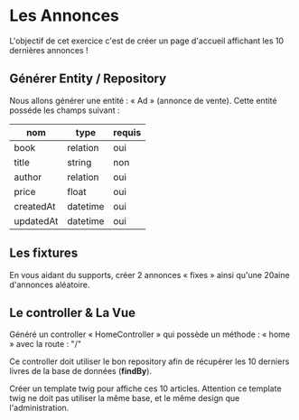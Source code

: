 # Les Annonces

L'objectif de cet exercice c'est de créer un page d'accueil affichant les 10 dernières annonces !

## Générer Entity / Repository

Nous allons générer une entité : « Ad » (annonce de vente). Cette entité posséde les champs suivant :

| nom       | type     | requis |
| --------- | -------- | ------ |
| book      | relation | oui    |
| title     | string   | non    |
| author    | relation | oui    |
| price     | float    | oui    |
| createdAt | datetime | oui    |
| updatedAt | datetime | oui    |

## Les fixtures

En vous aidant du supports, créer 2 annonces « fixes » ainsi qu'une 20aine d'annonces aléatoire.

## Le controller & La Vue

Généré un controller « HomeController » qui possède un méthode : « home » avec la route : "/"

Ce controller doit utiliser le bon repository afin de récupérer les 10 derniers livres de la base de données (**findBy**).

Créer un template twig pour affiche ces 10 articles. Attention ce template twig ne doit pas utiliser la même base, et
le même design que l'administration.
